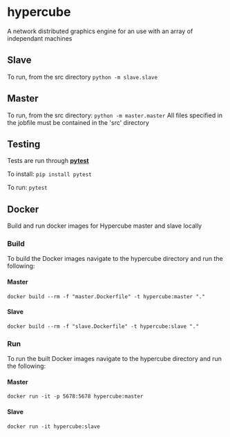 # hypercube
A network distributed graphics engine for an use with an array of independant machines

## Slave
To run, from the src directory `python -m slave.slave`

## Master
To run, from the src directory:
`python -m master.master`
All files specified in the jobfile must be contained in the 'src' directory

## Testing
Tests are run through [**pytest**](https://docs.pytest.org/en/latest/)

To install: `pip install pytest`

To run: `pytest` 

## Docker  
Build and run docker images for Hypercube master and slave locally
### Build  
To build the Docker images navigate to the hypercube directory and run the following:
#### Master
`docker build --rm -f "master.Dockerfile" -t hypercube:master "."` 
#### Slave
`docker build --rm -f "slave.Dockerfile" -t hypercube:slave "."` 

### Run  
To run the built Docker images navigate to the hypercube directory and run the following:
#### Master
`docker run -it -p 5678:5678 hypercube:master` 
#### Slave
`docker run -it hypercube:slave` 
